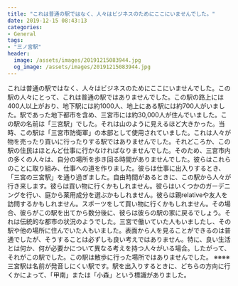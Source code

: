 ```yaml
---
title: "これは普通の駅ではなく、人々はビジネスのためにここにいませんでした。"
date: 2019-12-15 08:43:13
categories:
- General
tags:
- "三ノ宮駅"
header:
  image: /assets/images/20191215083944.jpg
  og_image: /assets/images/20191215083944.jpg
---
```


これは普通の駅ではなく、人々はビジネスのためにここにいませんでした。この駅の人々にとって、これは普通の駅ではありませんでした。この駅の路上には400人以上がおり、地下駅には約1000人、地上にある駅には約700人がいました。駅であった地下都市を含め、三宮市には約30,000人が住んでいました。この駅の名前は「三宮駅」でした。それは山のように見えるほど大きかった。当時、この駅は「三宮市防衛軍」の本部として使用されていました。これは人々が物を売ったり買いに行ったりする駅ではありませんでした。それどころか、この駅の住民はほとんど仕事に行かなければなりませんでした。そのため、三宮市内の多くの人々は、自分の場所を歩き回る時間がありませんでした。彼らはこれらのことに取り組み、仕事への道を作りました。彼らは仕事に出入りするとき、「三宮の三宮駅」を通り過ぎました。自由時間があるときに、この駅から人々が行き来します。彼らは買い物に行くかもしれません。彼らはいくつかのガーデニングを行い、庭から薬用成分を選ぶかもしれません。彼らは親relativeや友人を訪問するかもしれません。スポーツをして買い物に行くかもしれません。その場合、彼らがこの駅を出てから数分後に、彼らは彼らの駅の家に戻るでしょう。それは伝統的な都市の状況のようでした。三宮で働いていた人もいましたし、その駅や他の場所に住んでいた人もいました。表面から人を見ることができるのは普通でしたが、そうすることは必ずしも良い考えではありません。特に、良い生活とは何か、何が必要かについて異なる考えを持つ人々がいる場合。したがって、それがこの駅でした。この駅は散歩に行った場所ではありませんでした。 ※※※※三宮駅は名前が発音しにくい駅です。駅を出入りするときに、どちらの方向に行くかによって、「甲南」または「小森」という標識がありました。
